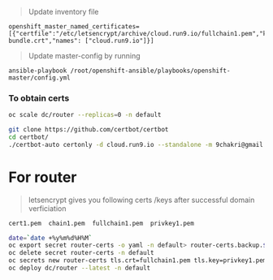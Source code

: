 


> Update inventory file
```
openshift_master_named_certificates=[{"certfile":"/etc/letsencrypt/archive/cloud.run9.io/fullchain1.pem","keyfile":"/etc/letsencrypt/archive/cloud.run9.io/privkey1.pem","cafile":"/etc/origin/master/ca-bundle.crt","names": ["cloud.run9.io"]}]
```
> Update master-config by running 
```
ansible-playbook /root/openshift-ansible/playbooks/openshift-master/config.yml
```



### To obtain certs

```sh
oc scale dc/router --replicas=0 -n default
```


```sh
git clone https://github.com/certbot/certbot
cd certbot/
./certbot-auto certonly -d cloud.run9.io --standalone -m 9chakri@gmail.com -n --agree-tos
```


# For router

> letsencrypt gives you following certs /keys after successful domain verficiation

```sh
cert1.pem  chain1.pem  fullchain1.pem  privkey1.pem
```



```sh
date=`date +%y%m%d%H%M`
oc export secret router-certs -o yaml -n default> router-certs.backup.$date.yaml
oc delete secret router-certs -n default
oc secrets new router-certs tls.crt=fullchain1.pem tls.key=privkey1.pem --type='kubernetes.io/tls' --confirm -n default
oc deploy dc/router --latest -n default
```
